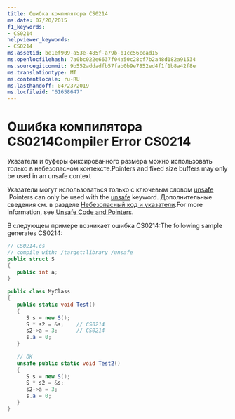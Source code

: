 ```yaml
---
title: Ошибка компилятора CS0214
ms.date: 07/20/2015
f1_keywords:
- CS0214
helpviewer_keywords:
- CS0214
ms.assetid: be1ef909-a53e-485f-a79b-b1cc56cead15
ms.openlocfilehash: 7a0bc022e6637f04a50c28cf7b2a48d182a91534
ms.sourcegitcommit: 9b552addadfb57fab0b9e7852ed4f1f1b8a42f8e
ms.translationtype: MT
ms.contentlocale: ru-RU
ms.lasthandoff: 04/23/2019
ms.locfileid: "61658647"
---
```

# <a name="compiler-error-cs0214"></a><span data-ttu-id="7a000-102">Ошибка компилятора CS0214</span><span class="sxs-lookup"><span data-stu-id="7a000-102">Compiler Error CS0214</span></span>
<span data-ttu-id="7a000-103">Указатели и буферы фиксированного размера можно использовать только в небезопасном контексте.</span><span class="sxs-lookup"><span data-stu-id="7a000-103">Pointers and fixed size buffers may only be used in an unsafe context</span></span>  
  
 <span data-ttu-id="7a000-104">Указатели могут использоваться только с ключевым словом [unsafe](../../csharp/language-reference/keywords/unsafe.md) .</span><span class="sxs-lookup"><span data-stu-id="7a000-104">Pointers can only be used with the [unsafe](../../csharp/language-reference/keywords/unsafe.md) keyword.</span></span> <span data-ttu-id="7a000-105">Дополнительные сведения см. в разделе [Небезопасный код и указатели](../../csharp/programming-guide/unsafe-code-pointers/index.md).</span><span class="sxs-lookup"><span data-stu-id="7a000-105">For more information, see [Unsafe Code and Pointers](../../csharp/programming-guide/unsafe-code-pointers/index.md).</span></span>  
  
 <span data-ttu-id="7a000-106">В следующем примере возникает ошибка CS0214:</span><span class="sxs-lookup"><span data-stu-id="7a000-106">The following sample generates CS0214:</span></span>  
  
```csharp  
// CS0214.cs  
// compile with: /target:library /unsafe  
public struct S  
{  
   public int a;  
}  
  
public class MyClass  
{  
   public static void Test()  
   {  
      S s = new S();  
      S * s2 = &s;    // CS0214  
      s2->a = 3;      // CS0214  
      s.a = 0;  
   }  
  
   // OK  
   unsafe public static void Test2()  
   {  
      S s = new S();  
      S * s2 = &s;  
      s2->a = 3;  
      s.a = 0;  
   }  
}  
```
